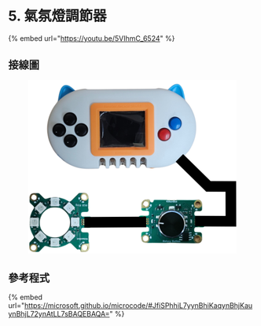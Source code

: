 # 5. 氣氛燈調節器

{% embed url="https://youtu.be/5VIhmC_6524" %}

## 接線圖

<figure><img src="../../../.gitbook/assets/moodlighting_wiring.png" alt=""><figcaption></figcaption></figure>

## 參考程式

{% embed url="https://microsoft.github.io/microcode/#JfiSPhhiL7yynBhiKaqynBhjKauynBhjL72ynAtLL7sBAQEBAQA=" %}

